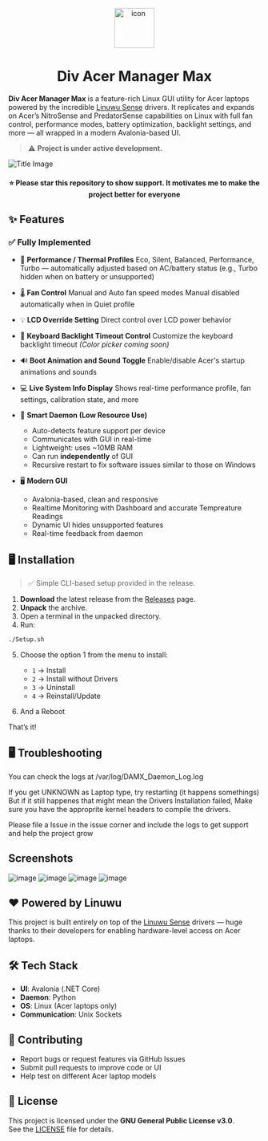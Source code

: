 <p align="center">
  <img src="https://github.com/user-attachments/assets/6d383e82-8221-438b-9d6d-a19e998fcc59" alt="icon" width="80" style="vertical-align: middle;">
</p>

<h1 align="center">
  Div Acer Manager Max
</h1>

**Div Acer Manager Max** is a feature-rich Linux GUI utility for Acer laptops powered by the incredible [Linuwu Sense](https://github.com/0x7375646F/Linuwu-Sense) drivers. It replicates and expands on Acer’s NitroSense and PredatorSense capabilities on Linux with full fan control, performance modes, battery optimization, backlight settings, and more — all wrapped in a modern Avalonia-based UI.

> ⚠️ **Project is under active development.**

![Title Image](https://github.com/user-attachments/assets/a60898a6-a2b8-432e-b5a2-8d0a45c63484)


<h4 align="center">
⭐ Please star this repository to show support. It motivates me to make the project better for everyone
</h4>  


## ✨ Features

### ✅ Fully Implemented

* 🔋 **Performance / Thermal Profiles**
  Eco, Silent, Balanced, Performance, Turbo — automatically adjusted based on AC/battery status
  (e.g., Turbo hidden when on battery or unsupported)

* 🌡 **Fan Control**
  Manual and Auto fan speed modes
  Manual disabled automatically when in Quiet profile

* 💡 **LCD Override Setting**
  Direct control over LCD power behavior

* 🎨 **Keyboard Backlight Timeout Control**
  Customize the keyboard backlight timeout
  *(Color picker coming soon)*

* 🔊 **Boot Animation and Sound Toggle**
  Enable/disable Acer's startup animations and sounds

* 💻 **Live System Info Display**
  Shows real-time performance profile, fan settings, calibration state, and more

* 🧠 **Smart Daemon (Low Resource Use)**

  * Auto-detects feature support per device
  * Communicates with GUI in real-time
  * Lightweight: uses \~10MB RAM
  * Can run **independently** of GUI
  * Recursive restart to fix software issues similar to those on Windows

* 🖥️ **Modern GUI**

  * Avalonia-based, clean and responsive
  * Realtime Monitoring with Dashboard and accurate Tempreature Readings
  * Dynamic UI hides unsupported features
  * Real-time feedback from daemon



## 🖥️ Installation

> ✅ Simple CLI-based setup provided in the release.

1. **Download** the latest release from the [Releases](https://github.com/PXDiv/Div-Acer-Manager-Max/releases/) page.
2. **Unpack** the archive.
3. Open a terminal in the unpacked directory.
4. Run:

```bash
./Setup.sh
```

5. Choose the option 1 from the menu to install:

   * `1` → Install
   * `2` → Install without Drivers
   * `3` → Uninstall
   * `4` → Reinstall/Update

6. And a Reboot

That’s it!


## 🖥️ Troubleshooting
You can check the logs at /var/log/DAMX_Daemon_Log.log

If you get UNKNOWN as Laptop type, try restarting (it happens somethings)
But if it still happenes that might mean the Drivers Installation failed, Make sure you have the approprite kernel headers to compile the drivers.

Please file a Issue in the issue corner and include the logs to get support and help the project grow




## Screenshots
![image](https://github.com/user-attachments/assets/10d44e8c-14e4-4441-b60c-538af1840cf6)
![image](https://github.com/user-attachments/assets/89217b26-b94c-4c78-8fe8-3de2b22a7095)
![image](https://github.com/user-attachments/assets/72a7b944-5efc-4520-83b6-88069fc05723)
![image](https://github.com/user-attachments/assets/f9a9d663-70c6-482e-a0c4-15a4ea08a8d2)


## ❤️ Powered by Linuwu

This project is built entirely on top of the [Linuwu Sense](https://github.com/0x7375646F/Linuwu-Sense) drivers — huge thanks to their developers for enabling hardware-level access on Acer laptops.


## 🛠 Tech Stack

* **UI**: Avalonia (.NET Core)
* **Daemon**: Python
* **OS**: Linux (Acer laptops only)
* **Communication**: Unix Sockets



## 🤝 Contributing

* Report bugs or request features via GitHub Issues
* Submit pull requests to improve code or UI
* Help test on different Acer laptop models



## 📄 License

This project is licensed under the **GNU General Public License v3.0**.  
See the [LICENSE](LICENSE) file for details.
